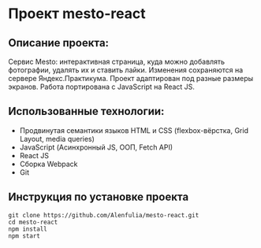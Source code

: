 # Проект mesto-react

## Описание проекта:
Сервис Mesto: интерактивная страница, куда можно добавлять фотографии, удалять их и ставить лайки. Изменения сохраняются на сервере Яндекс.Практикума.
Проект адаптирован под разные размеры экранов.
Работа портирована с JavaScript на React JS.


## Использованные технологии:
* Продвинутая семантики языков HTML и CSS (flexbox-вёрстка, Grid Layout, media queries)
* JavaScript (Асинхронный JS, ООП, Fetch API)
* React JS
* Сборка Webpack
* Git

## Инструкция по установке проекта
```
git clone https://github.com/Alenfulia/mesto-react.git
cd mesto-react
npm install
npm start
```
